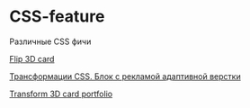 # CSS-feature
Различные CSS фичи 

[Flip 3D card](https://zet777.github.io/css-feature/css_Flip3D-card.html)

[Трансформации CSS. Блок с рекламой адаптивной верстки](https://zet777.github.io/css-feature/css_Transform.html)

[Transform 3D card portfolio](https://zet777.github.io/css-feature/Transform_3D_card_portfolio.html)
